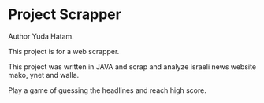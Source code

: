 # Project Scrapper

Author Yuda Hatam.

This project is for a web scrapper.

This project was written in JAVA and scrap and analyze israeli news website mako, ynet and walla.

Play a game of guessing the headlines and reach high score.
